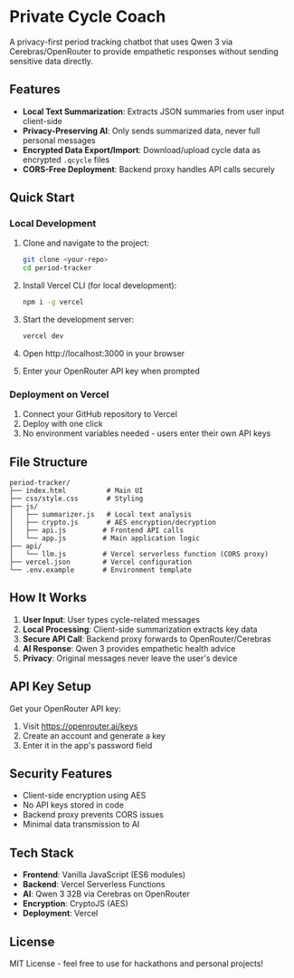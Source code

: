# Private Cycle Coach

A privacy-first period tracking chatbot that uses Qwen 3 via Cerebras/OpenRouter to provide empathetic responses without sending sensitive data directly.

## Features

- **Local Text Summarization**: Extracts JSON summaries from user input client-side
- **Privacy-Preserving AI**: Only sends summarized data, never full personal messages
- **Encrypted Data Export/Import**: Download/upload cycle data as encrypted `.qcycle` files
- **CORS-Free Deployment**: Backend proxy handles API calls securely

## Quick Start

### Local Development

1. Clone and navigate to the project:
   ```bash
   git clone <your-repo>
   cd period-tracker
   ```

2. Install Vercel CLI (for local development):
   ```bash
   npm i -g vercel
   ```

3. Start the development server:
   ```bash
   vercel dev
   ```

4. Open http://localhost:3000 in your browser

5. Enter your OpenRouter API key when prompted

### Deployment on Vercel

1. Connect your GitHub repository to Vercel
2. Deploy with one click
3. No environment variables needed - users enter their own API keys

## File Structure

```
period-tracker/
├── index.html          # Main UI
├── css/style.css       # Styling
├── js/
│   ├── summarizer.js   # Local text analysis
│   ├── crypto.js       # AES encryption/decryption
│   ├── api.js         # Frontend API calls
│   └── app.js         # Main application logic
├── api/
│   └── llm.js         # Vercel serverless function (CORS proxy)
├── vercel.json        # Vercel configuration
└── .env.example       # Environment template
```

## How It Works

1. **User Input**: User types cycle-related messages
2. **Local Processing**: Client-side summarization extracts key data
3. **Secure API Call**: Backend proxy forwards to OpenRouter/Cerebras
4. **AI Response**: Qwen 3 provides empathetic health advice
5. **Privacy**: Original messages never leave the user's device

## API Key Setup

Get your OpenRouter API key:
1. Visit https://openrouter.ai/keys
2. Create an account and generate a key
3. Enter it in the app's password field

## Security Features

- Client-side encryption using AES
- No API keys stored in code
- Backend proxy prevents CORS issues
- Minimal data transmission to AI

## Tech Stack

- **Frontend**: Vanilla JavaScript (ES6 modules)
- **Backend**: Vercel Serverless Functions
- **AI**: Qwen 3 32B via Cerebras on OpenRouter
- **Encryption**: CryptoJS (AES)
- **Deployment**: Vercel

## License

MIT License - feel free to use for hackathons and personal projects!
